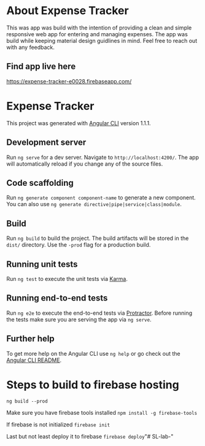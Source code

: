 # About Expense Tracker

This was app was build with the intention of providing a clean and simple responsive web app for entering and managing expenses. The app was build while keeping material design guidlines in mind. Feel free to reach out with any feedback. 


## Find app live here

https://expense-tracker-e0028.firebaseapp.com/

# Expense Tracker

This project was generated with [Angular CLI](https://github.com/angular/angular-cli) version 1.1.1.

## Development server

Run `ng serve` for a dev server. Navigate to `http://localhost:4200/`. The app will automatically reload if you change any of the source files.

## Code scaffolding

Run `ng generate component component-name` to generate a new component. You can also use `ng generate directive|pipe|service|class|module`.

## Build

Run `ng build` to build the project. The build artifacts will be stored in the `dist/` directory. Use the `-prod` flag for a production build.

## Running unit tests

Run `ng test` to execute the unit tests via [Karma](https://karma-runner.github.io).

## Running end-to-end tests

Run `ng e2e` to execute the end-to-end tests via [Protractor](http://www.protractortest.org/).
Before running the tests make sure you are serving the app via `ng serve`.

## Further help

To get more help on the Angular CLI use `ng help` or go check out the [Angular CLI README](https://github.com/angular/angular-cli/blob/master/README.md).


# Steps to build to firebase hosting 
`ng build --prod`

Make sure you have firebase tools installed 
`npm install -g firebase-tools`

If firebase is not initialized 
`firebase init`

Last but not least deploy it to firebase 
`firebase deploy`"# SL-lab-" 
